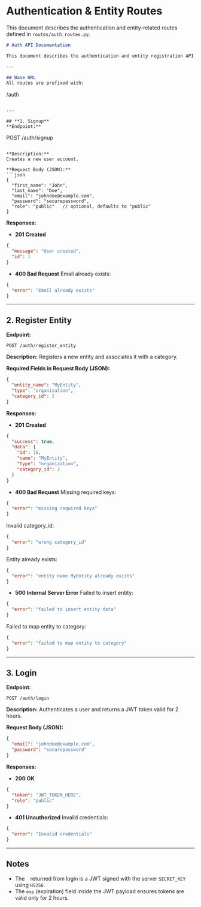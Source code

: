 # Authentication & Entity Routes

This document describes the authentication and entity-related routes defined in `routes/auth_routes.py`.
```markdown
# Auth API Documentation

This document describes the authentication and entity registration API routes defined in `routes/auth_routes.py`.

---

## Base URL
All routes are prefixed with:  
```

/auth

```

---

## **1. Signup**
**Endpoint:**  
```

POST /auth/signup

````

**Description:**  
Creates a new user account.

**Request Body (JSON):**
```json
{
  "first_name": "John",
  "last_name": "Doe",
  "email": "johndoe@example.com",
  "password": "securepassword",
  "role": "public"   // optional, defaults to "public"
}
````

**Responses:**

* **201 Created**

```json
{
  "message": "User created",
  "id": 1
}
```

* **400 Bad Request**
  Email already exists:

```json
{
  "error": "Email already exists"
}
```

---

## **2. Register Entity**

**Endpoint:**

```
POST /auth/register_entity
```

**Description:**
Registers a new entity and associates it with a category.

**Required Fields in Request Body (JSON):**

```json
{
  "entity_name": "MyEntity",
  "type": "organization",
  "category_id": 2
}
```

**Responses:**

* **201 Created**

```json
{
  "success": true,
  "data": {
    "id": 10,
    "name": "MyEntity",
    "type": "organization",
    "category_id": 2
  }
}
```

* **400 Bad Request**
  Missing required keys:

```json
{
  "error": "missing required keys"
}
```

Invalid category\_id:

```json
{
  "error": "wrong category_id"
}
```

Entity already exists:

```json
{
  "error": "entity name MyEntity already exists"
}
```

* **500 Internal Server Error**
  Failed to insert entity:

```json
{
  "error": "failed to insert entity data"
}
```

Failed to map entity to category:

```json
{
  "error": "failed to map entity to category"
}
```

---

## **3. Login**

**Endpoint:**

```
POST /auth/login
```

**Description:**
Authenticates a user and returns a JWT token valid for 2 hours.

**Request Body (JSON):**

```json
{
  "email": "johndoe@example.com",
  "password": "securepassword"
}
```

**Responses:**

* **200 OK**

```json
{
  "token": "JWT_TOKEN_HERE",
  "role": "public"
}
```

* **401 Unauthorized**
  Invalid credentials:

```json
{
  "error": "Invalid credentials"
}
```

---

## Notes

* The ` ` returned from login is a JWT signed with the server `SECRET_KEY` using `HS256`.
* The `exp` (expiration) field inside the JWT payload ensures tokens are valid only for 2 hours.


